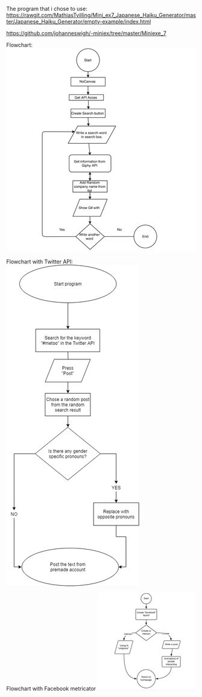 The program that i chose to use:
https://rawgit.com/MathiasTvilling/Mini_ex7_Japanese_Haiku_Generator/master/Japanese_Haiku_Generator/empty-example/index.html

https://github.com/johanneswigh/-miniex/tree/master/Miniexe_7

Flowchart:
![alt tekst](https://github.com/johanneswigh/-miniex/blob/master/Mini_ex9/Flowchart%20Own%20project.png?raw=true)

Flowchart with Twitter API:
![alt tekst](https://github.com/johanneswigh/-miniex/blob/master/Mini_ex9/Twitter%20Hetoo.png?raw=true)

Flowchart with Facebook metricator
![alt tekst](https://github.com/johanneswigh/-miniex/blob/master/Mini_ex9/Metricator.png?raw=true)
